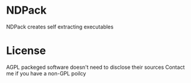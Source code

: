 # NDPack

NDPack creates self extracting executables

# License
AGPL 
packeged software doesn't need to disclose their sources
Contact me if you have a non-GPL poilcy